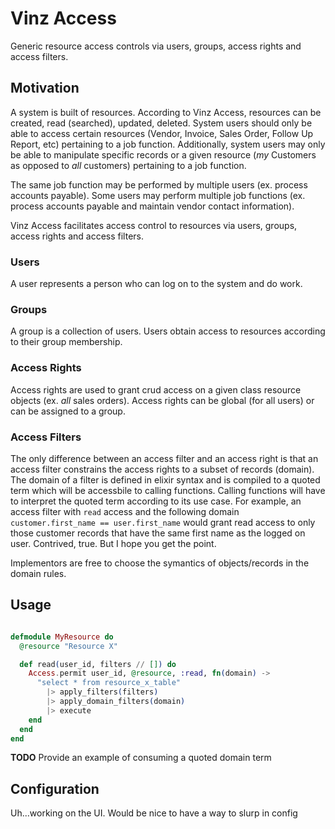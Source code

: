 # Vinz Access

Generic resource access controls via users, groups, access rights and access filters.

## Motivation

A system is built of resources. According to Vinz Access, resources can be
created, read (searched), updated, deleted. System users should only be able
to access certain resources (Vendor, Invoice, Sales Order, Follow Up Report,
etc) pertaining to a job function. Additionally, system users may only be able
to manipulate specific records or a given resource (*my* Customers as opposed
to *all* customers) pertaining to a job function.

The same job function may be performed by multiple users (ex. process accounts
payable). Some users may perform multiple job functions (ex. process accounts
payable and maintain vendor contact information).

Vinz Access facilitates access control to resources via users, groups, access
rights and access filters.

### Users

A user represents a person who can log on to the system and do work.

### Groups

A group is a collection of users. Users obtain access to resources
according to their group membership.

### Access Rights

Access rights are used to grant crud access on a given class resource objects
(ex. *all* sales orders). Access rights can be global (for all users) or can
be assigned to a group.

### Access Filters

The only difference between an access filter and an access right is that an
access filter constrains the access rights to a subset of records (domain).
The domain of a filter is defined in elixir syntax and is compiled to a
quoted term which will be accessbile to calling functions. Calling functions
will have to interpret the quoted term according to its use case. For example,
an access filter with `read` access and the following domain
`customer.first_name == user.first_name` would grant read access to only those
customer records that have the same first name as the logged on user. Contrived,
true. But I hope you get the point.

Implementors are free to choose the symantics of objects/records in the domain
rules.

## Usage

```elixir

defmodule MyResource do
  @resource "Resource X"

  def read(user_id, filters // []) do
    Access.permit user_id, @resource, :read, fn(domain) ->
      "select * from resource_x_table"
        |> apply_filters(filters)
        |> apply_domain_filters(domain)
        |> execute
    end
  end
end
```

**TODO** Provide an example of consuming a quoted domain term

## Configuration

Uh...working on the UI.
Would be nice to have a way to slurp in config

